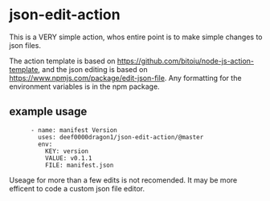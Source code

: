 # json-edit-action

This is a VERY simple action, whos entire point is to make simple changes to json files.

The action template is based on https://github.com/bitoiu/node-js-action-template, and the json editing is based on https://www.npmjs.com/package/edit-json-file. Any formatting for the environment variables is in the npm package.

## example usage
```
      - name: manifest Version
        uses: deef0000dragon1/json-edit-action/@master
        env:
          KEY: version
          VALUE: v0.1.1
          FILE: manifest.json
```

Useage for more than a few edits is not recomended. It may be more efficent to code a custom json file editor.
